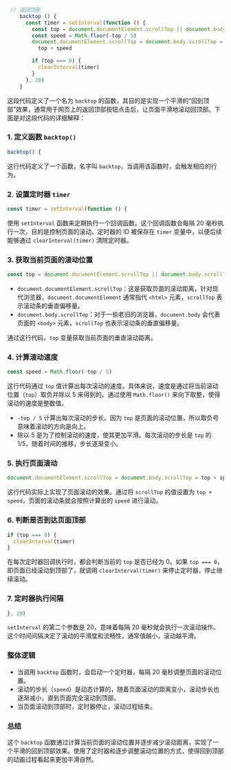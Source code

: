 ```js
 // 返回顶部
    backtop () {
      const timer = setInterval(function () {
        const top = document.documentElement.scrollTop || document.body.scrollTop
        const speed = Math.floor(-top / 5)
        document.documentElement.scrollTop = document.body.scrollTop =
          top + speed

        if (top === 0) {
          clearInterval(timer)
        }
      }, 20)
    }
```

这段代码定义了一个名为 `backtop` 的函数，其目的是实现一个平滑的“回到顶部”效果，通常用于网页上的返回顶部按钮点击后，让页面平滑地滚动回顶部。下面是对这段代码的详细解释：

### 1. 定义函数 `backtop()`
```javascript
backtop() {
```
这行代码定义了一个函数，名字叫 `backtop`，当调用该函数时，会触发相应的行为。

### 2. 设置定时器 `timer`
```javascript
const timer = setInterval(function () {
```
使用 `setInterval` 函数来定期执行一个回调函数。这个回调函数会每隔 20 毫秒执行一次，目的是控制页面的滚动。定时器的 ID 被保存在 `timer` 变量中，以便后续能够通过 `clearInterval(timer)` 清除定时器。

### 3. 获取当前页面的滚动位置
```javascript
const top = document.documentElement.scrollTop || document.body.scrollTop
```
- `document.documentElement.scrollTop`：这是获取页面的滚动距离，针对现代浏览器，`document.documentElement` 通常指代 `<html>` 元素，`scrollTop` 表示滚动条的垂直偏移量。
- `document.body.scrollTop`：对于一些老旧的浏览器，`document.body` 会代表页面的 `<body>` 元素，`scrollTop` 也表示滚动条的垂直偏移量。

通过这行代码，`top` 变量获取当前页面的垂直滚动距离。

### 4. 计算滚动速度
```javascript
const speed = Math.floor(-top / 5)
```
这行代码通过 `top` 值计算出每次滚动的速度。具体来说，速度是通过将当前滚动位置（`top`）取负并除以 5 来得到的。通过使用 `Math.floor()` 来向下取整，使得滚动的速度是整数值。

- `-top / 5` 计算出每次滚动的步长。因为 `top` 是页面的滚动位置，所以取负号意味着滚动的方向是向上。
- 除以 5 是为了控制滚动的速度，使其更加平滑。每次滚动的步长是 `top` 的 1/5，随着时间的推移，步长逐渐变小。

### 5. 执行页面滚动
```javascript
document.documentElement.scrollTop = document.body.scrollTop = top + speed
```
这行代码实际上实现了页面滚动的效果。通过将 `scrollTop` 的值设置为 `top + speed`，页面的滚动条就会按照计算出的 `speed` 进行滚动。

### 6. 判断是否到达页面顶部
```javascript
if (top === 0) {
  clearInterval(timer)
}
```
在每次定时器回调执行时，都会判断当前的 `top` 是否已经为 0。如果 `top === 0`，即页面已经滚动到顶部了，就调用 `clearInterval(timer)` 来停止定时器，停止继续滚动。

### 7. 定时器执行间隔
```javascript
}, 20)
```
`setInterval` 的第二个参数是 20，意味着每隔 20 毫秒就会执行一次滚动操作。这个时间间隔决定了滚动的平滑度和流畅性，通常值越小，滚动越平滑。

### 整体逻辑
- 当调用 `backtop` 函数时，会启动一个定时器，每隔 20 毫秒调整页面的滚动位置。
- 滚动的步长（`speed`）是动态计算的，随着页面滚动的距离变小，滚动步长也逐渐减小，直到页面完全滚动到顶部。
- 当页面滚动到顶部时，定时器停止，滚动过程结束。

### 总结
这个 `backtop` 函数通过计算当前页面的滚动位置并逐步减少滚动距离，实现了一个平滑的回到顶部效果。使用了定时器和逐步调整滚动位置的方式，使得回到顶部的动画过程看起来更加平滑自然。